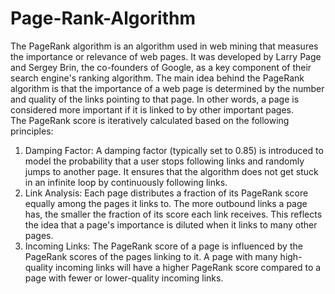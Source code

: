 # Page-Rank-Algorithm
The PageRank algorithm is an algorithm used in web mining that measures the importance or relevance of web pages. It was developed by Larry Page and Sergey Brin, the co-founders of Google, as a key component of their search engine's ranking algorithm. The main idea behind the PageRank algorithm is that the importance of a web page is determined by the number and quality of the links pointing to that page. In other words, a page is considered more important if it is linked to by other important pages.<br/>
The PageRank score is iteratively calculated based on the following principles:
<ol><li>
Damping Factor: A damping factor (typically set to 0.85) is introduced to model the probability that a user stops following links and randomly jumps to another page. It ensures that the algorithm does not get stuck in an infinite loop by continuously following links.</li>
<li>
Link Analysis: Each page distributes a fraction of its PageRank score equally among the pages it links to. The more outbound links a page has, the smaller the fraction of its score each link receives. This reflects the idea that a page's importance is diluted when it links to many other pages.</li>
<li>
Incoming Links: The PageRank score of a page is influenced by the PageRank scores of the pages linking to it. A page with many high-quality incoming links will have a higher PageRank score compared to a page with fewer or lower-quality incoming links.</li>
</ol>
